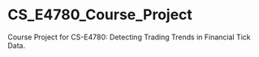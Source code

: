 # CS_E4780_Course_Project
Course Project for CS-E4780: Detecting Trading Trends in Financial Tick Data.
